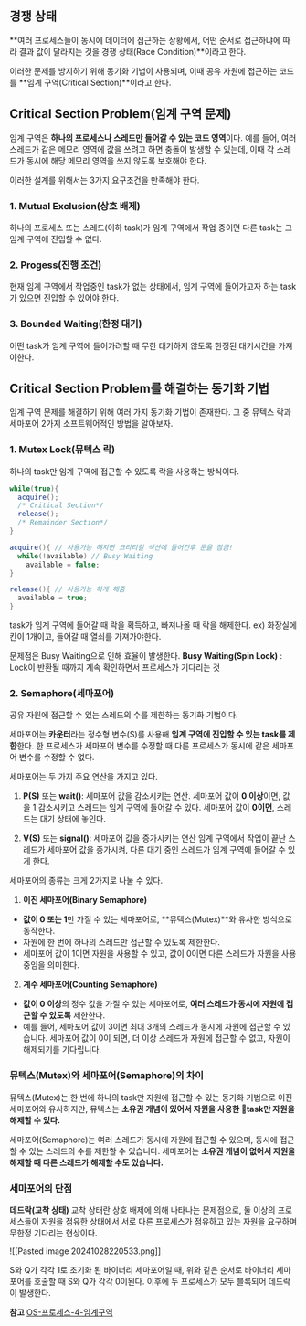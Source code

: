 ## 경쟁 상태

**여러 프로세스들이 동시에 데이터에 접근하는 상황에서, 어떤 순서로 접근하냐에 따라 결과 값이 달라지는 것을 경쟁 상태(Race Condition)**이라고 한다.

이러한 문제를 방지하기 위해 동기화 기법이 사용되며, 이때 공유 자원에 접근하는 코드를 **임계 구역(Critical Section)**이라고 한다.

## Critical Section Problem(임계 구역 문제)

임계 구역은 **하나의 프로세스나 스레드만 들어갈 수 있는 코드 영역**이다.
예를 들어, 여러 스레드가 같은 메모리 영역에 값을 쓰려고 하면 충돌이 발생할 수 있는데, 이때 각 스레드가 동시에 해당 메모리 영역을 쓰지 않도록 보호해야 한다.

이러한 설계를 위해서는 3가지 요구조건을 만족해야 한다.

### 1. Mutual Exclusion(상호 배제)
하나의 프로세스 또는 스레드(이하 task)가 임계 구역에서 작업 중이면 다른 task는 그 임계 구역에 진입할 수 없다.

### 2. Progess(진행 조건)
현재 임계 구역에서 작업중인 task가 없는 상태에서, 임계 구역에 들어가고자 하는 task가 있으면 진입할 수 있어야 한다.

### 3. Bounded Waiting(한정 대기)
어떤 task가 임계 구역에 들어가려할 때 무한 대기하지 않도록 한정된 대기시간을 가져야한다.


## Critical Section Problem를 해결하는 동기화 기법

임계 구역 문제를 해결하기 위해 여러 가지 동기화 기법이 존재한다.
그 중 뮤텍스 락과 세마포어 2가지 소프트웨어적인 방법을 알아보자.

### 1. Mutex Lock(뮤텍스 락)
하나의 task만 임계 구역에 접근할 수 있도록 락을 사용하는 방식이다.

```java
while(true){
  acquire();
  /* Critical Section*/
  release();
  /* Remainder Section*/
}

acquire(){ // 사용가능 해지면 크리티컬 섹션에 들어간후 문을 잠금!
  while(!available) // Busy Waiting
    available = false;
}

release(){ // 사용가능 하게 해줌
  available = true;
}
```

task가 임계 구역에 들어갈 때 락을 획득하고, 빠져나올 때 락을 해제한다.
ex) 화장실에 칸이 1개이고, 들어갈 때 열쇠를 가져가야한다.

문제점은 Busy Waiting으로 인해 효율이 발생한다.
**Busy Waiting(Spin Lock)**
: Lock이 반환될 때까지 계속 확인하면서 프로세스가 기다리는 것

### 2. Semaphore(세마포어)
공유 자원에 접근할 수 있는 스레드의 수를 제한하는 동기화 기법이다.

세마포어는 **카운터**라는 정수형 변수(S)를 사용해 **임계 구역에 진입할 수 있는 task를 제한**한다.
한 프로세스가 세마포어 변수를 수정할 때 다른 프로세스가 동시에 같은 세마포어 변수를 수정할 수 없다.

세마포어는 두 가지 주요 연산을 가지고 있다.

1. **P(S)** 또는 **wait()**: 세마포어 값을 감소시키는 연산. 
   세마포어 값이 **0 이상**이면, 값을 1 감소시키고 스레드는 임계 구역에 들어갈 수 있다.
   세마포어 값이 **0이면**, 스레드는 대기 상태에 놓인다.
   
2. **V(S)** 또는 **signal()**: 세마포어 값을 증가시키는 연산
   임계 구역에서 작업이 끝난 스레드가 세마포어 값을 증가시켜, 다른 대기 중인 스레드가 임계 구역에 들어갈 수 있게 한다.


세마포어의 종류는 크게 2가지로 나눌 수 있다.

1. **이진 세마포어(Binary Semaphore)**

- **값이 0 또는 1**만 가질 수 있는 세마포어로, **뮤텍스(Mutex)**와 유사한 방식으로 동작한다.
- 자원에 한 번에 하나의 스레드만 접근할 수 있도록 제한한다.
- 세마포어 값이 1이면 자원을 사용할 수 있고, 값이 0이면 다른 스레드가 자원을 사용 중임을 의미한다.

2. **계수 세마포어(Counting Semaphore)**

- **값이 0 이상**의 정수 값을 가질 수 있는 세마포어로, **여러 스레드가 동시에 자원에 접근할 수 있도록** 제한한다.
- 예를 들어, 세마포어 값이 3이면 최대 3개의 스레드가 동시에 자원에 접근할 수 있습니다. 
  세마포어 값이 0이 되면, 더 이상 스레드가 자원에 접근할 수 없고, 자원이 해제되기를 기다립니다.

### 뮤텍스(Mutex)와 세마포어(Semaphore)의 차이

뮤텍스(Mutex)는 한 번에 하나의 task만 자원에 접근할 수 있는 동기화 기법으로 이진 세마포어와 유사하지만, 뮤텍스는 **소유권 개념이 있어서 자원을 사용한 task만 자원을 해제할 수 있다.**

세마포어(Semaphore)는 여러 스레드가 동시에 자원에 접근할 수 있으며, 동시에 접근할 수 있는 스레드의 수를 제한할 수 있습니다. 
세마포어는 **소유권 개념이 없어서 자원을 해제할 때 다른 스레드가 해제할 수도 있습니다.**

### 세마포어의 단점

**데드락(교착 상태)**
교착 상태란 상호 배제에 의해 나타나는 문제점으로, 둘 이상의 프로세스들이 자원을 점유한 상태에서 서로 다른 프로세스가 점유하고 있는 자원을 요구하며 무한정 기다리는 현상이다.


![[Pasted image 20241028220533.png]]

S와 Q가 각각 1로 초기화 된 바이너리 세마포어일 때, 위와 같은 순서로 바이너리 세마포어를 호출할 때 S와 Q가 각각 0이된다.
이후에 두 프로세스가 모두 블록되어 데드락이 발생한다.




**참고**
[OS-프로세스-4-임계구역](https://velog.io/@doongidoong/OS-%ED%94%84%EB%A1%9C%EC%84%B8%EC%8A%A4-4-%EC%9E%84%EA%B3%84%EA%B5%AC%EC%97%AD)